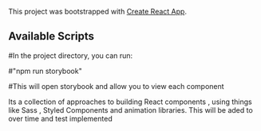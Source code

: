 This project was bootstrapped with [Create React App](https://github.com/facebook/create-react-app).

## Available Scripts

#In the project directory, you can run:

#"npm run storybook"

#This will open storybook and allow you to view each component

 Its a collection of approaches to building React components , using things like Sass , Styled Components and animation libraries.
 This will be aded to over time and test implemented

